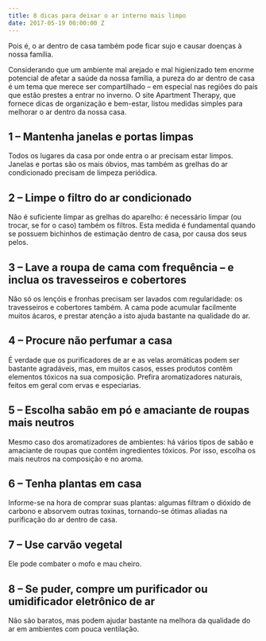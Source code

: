 ```yaml
---
title: 8 dicas para deixar o ar interno mais limpo
date: 2017-05-19 00:00:00 Z
---
```


Pois é, o ar dentro de casa também pode ficar sujo e causar doenças à nossa família.

Considerando que um ambiente mal arejado e mal higienizado tem enorme potencial de afetar a saúde da nossa família, a pureza do ar dentro de casa é um tema que merece ser compartilhado – em especial nas regiões do país que estão prestes a entrar no inverno. O site Apartment Therapy, que fornece dicas de organização e bem-estar, listou medidas simples para melhorar o ar dentro da nossa casa.

## 1 – Mantenha janelas e portas limpas

Todos os lugares da casa por onde entra o ar precisam estar limpos. Janelas e portas são os mais óbvios, mas também as grelhas do ar condicionado precisam de limpeza periódica.

## 2 – Limpe o filtro do ar condicionado

Não é suficiente limpar as grelhas do aparelho: é necessário limpar (ou trocar, se for o caso) também os filtros. Esta medida é fundamental quando se possuem bichinhos de estimação dentro de casa, por causa dos seus pelos.

## 3 – Lave a roupa de cama com frequência – e inclua os travesseiros e cobertores

Não só os lençóis e fronhas precisam ser lavados com regularidade: os travesseiros e cobertores também. A cama pode acumular facilmente muitos ácaros, e prestar atenção a isto ajuda bastante na qualidade do ar.

## 4 – Procure não perfumar a casa

É verdade que os purificadores de ar e as velas aromáticas podem ser bastante agradáveis, mas, em muitos casos, esses produtos contêm elementos tóxicos na sua composição. Prefira aromatizadores naturais, feitos em geral com ervas e especiarias.

## 5 – Escolha sabão em pó e amaciante de roupas mais neutros

Mesmo caso dos aromatizadores de ambientes: há vários tipos de sabão e amaciante de roupas que contêm ingredientes tóxicos. Por isso, escolha os mais neutros na composição e no aroma.

## 6 – Tenha plantas em casa

Informe-se na hora de comprar suas plantas: algumas filtram o dióxido de carbono e absorvem outras toxinas, tornando-se ótimas aliadas na purificação do ar dentro de casa.

## 7 – Use carvão vegetal

Ele pode combater o mofo e mau cheiro.

## 8 – Se puder, compre um purificador ou umidificador eletrônico de ar

Não são baratos, mas podem ajudar bastante na melhora da qualidade do ar em ambientes com pouca ventilação.

